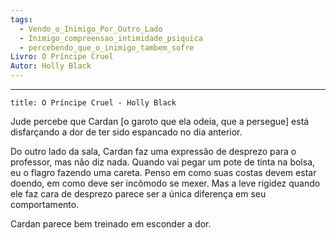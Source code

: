 ```yaml
---
tags:
  - Vendo_o_Inimigo_Por_Outro_Lado
  - Inimigo_compreensao_intimidade_psiquica
  - percebendo_que_o_inimigo_tambem_sofre
Livro: O Príncipe Cruel
Autor: Holly Black
---
```

---

```ad-abstract
title: O Príncipe Cruel - Holly Black
```

Jude percebe que Cardan [o garoto que ela odeia, que a persegue] está disfarçando a dor de ter sido espancado no dia anterior.

Do outro lado da sala, Cardan faz uma expressão de desprezo para o professor, mas não diz nada. Quando vai pegar um pote de tinta na bolsa, eu o flagro fazendo uma careta. Penso em como suas costas devem estar doendo, em como deve ser incômodo se mexer. Mas a leve rigidez quando ele faz cara de desprezo parece ser a única diferença em seu comportamento. 

Cardan parece bem treinado em esconder a dor.
